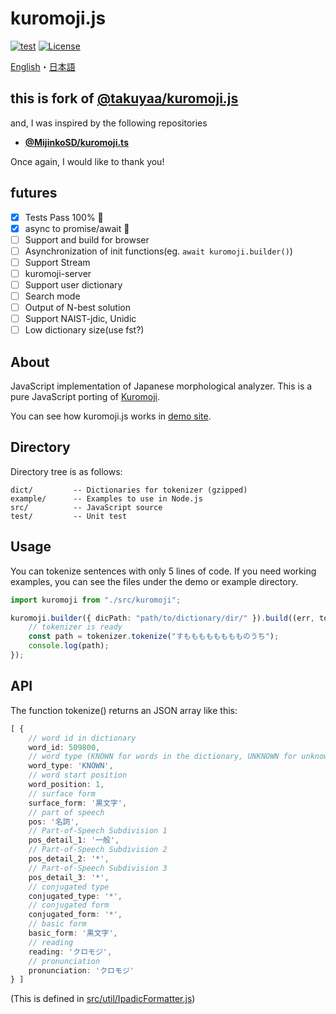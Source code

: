 # kuromoji.js

[![test](https://github.com/f1w3/kuromoji.js/actions/workflows/test.yml/badge.svg)](https://github.com/f1w3/kuromoji.js/actions/workflows/test.yml)
[![License](https://img.shields.io/badge/License-Apache_2.0-blue.svg)](/LICENSE.txt)

[English](/docs/README-en.md)・[日本語](/docs/README-ja.md)

## this is fork of [@takuyaa/kuromoji.js](https://github.com/takuyaa/kuromoji.js)

and, I was inspired by the following repositories

- **[@MijinkoSD/kuromoji.ts](https://github.com/MijinkoSD/kuromoji.ts)**

Once again, I would like to thank you!

## futures

- [x] Tests Pass 100% :partying_face:
- [x] async to promise/await :partying_face:
- [ ] Support and build for browser
- [ ] Asynchronization of init functions(eg. `await kuromoji.builder()`)
- [ ] Support Stream
- [ ] kuromoji-server
- [ ] Support user dictionary
- [ ] Search mode
- [ ] Output of N-best solution
- [ ] Support NAIST-jdic, Unidic
- [ ] Low dictionary size(use fst?)

## About

JavaScript implementation of Japanese morphological analyzer.
This is a pure JavaScript porting of [Kuromoji](https://www.atilika.com/ja/kuromoji/).

You can see how kuromoji.js works in [demo site](https://takuyaa.github.io/kuromoji.js/demo/tokenize.html).

## Directory

Directory tree is as follows:

    dict/         -- Dictionaries for tokenizer (gzipped)
    example/      -- Examples to use in Node.js
    src/          -- JavaScript source
    test/         -- Unit test

## Usage

You can tokenize sentences with only 5 lines of code.
If you need working examples, you can see the files under the demo or example directory.

```typescript
import kuromoji from "./src/kuromoji";

kuromoji.builder({ dicPath: "path/to/dictionary/dir/" }).build((err, tokenizer) => {
    // tokenizer is ready
    const path = tokenizer.tokenize("すもももももももものうち");
    console.log(path);
});
```

## API

The function tokenize() returns an JSON array like this:

```typescript
[ {
    // word id in dictionary
    word_id: 509800,
    // word type (KNOWN for words in the dictionary, UNKNOWN for unknown words)
    word_type: 'KNOWN',
    // word start position
    word_position: 1,
    // surface form
    surface_form: '黒文字',
    // part of speech
    pos: '名詞',
    // Part-of-Speech Subdivision 1
    pos_detail_1: '一般',
    // Part-of-Speech Subdivision 2
    pos_detail_2: '*',
    // Part-of-Speech Subdivision 3
    pos_detail_3: '*',
    // conjugated type
    conjugated_type: '*',
    // conjugated form
    conjugated_form: '*',
    // basic form
    basic_form: '黒文字',
    // reading
    reading: 'クロモジ',
    // pronunciation
    pronunciation: 'クロモジ'
} ]
```

(This is defined in [src/util/IpadicFormatter.js](./src/util/IpadicFormatter.ts))
